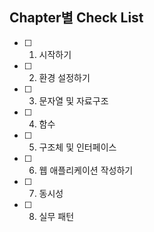 ## Chapter별 Check List
- [ ] 1. 시작하기
- [ ] 2. 환경 설정하기
- [ ] 3. 문자열 및 자료구조
- [ ] 4. 함수
- [ ] 5. 구조체 및 인터페이스
- [ ] 6. 웹 애플리케이션 작성하기
- [ ] 7. 동시성
- [ ] 8. 실무 패턴
